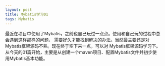```yaml
---
layout: post
title: Mybatis学习01
tags: Mybatis
---
```


最近在项目中使用了Mybatis，之前也自己玩过一点点。使用和自己玩的过程中总会遇到这样那样的问题，
需要好久才能找到解决的办法。当然最主要还是对Mybatis框架源码不熟。现在终于空下来一点，可以对
Mybatis框架源码学习下。从今天的01篇开始，主要是从创建一个maven项目、配置Mybatis文件并初步使
用Mybatis基本功能。
